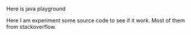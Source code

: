 Here is java playground <br>

Here I am experiment some source code to see if it work. Most of them from stackoverflow. 
